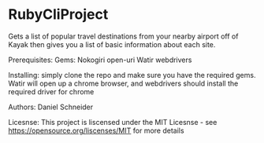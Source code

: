 # RubyCliProject
Gets a list of popular travel destinations from your nearby airport off of Kayak
then gives you a list of basic information about each site.

Prerequisites:
  Gems:
    Nokogiri
    open-uri
    Watir
    webdrivers

Installing:
simply clone the repo and make sure you have the required gems.
Watir will open up a chrome browser, and webdrivers should install the required
driver for chrome

Authors:
Daniel Schneider

Licesnse:
This project is liscensed under the MIT Licesnse - see
https://opensource.org/liscenses/MIT for more details
